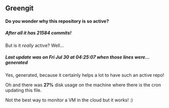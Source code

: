 ## Greengit

#### Do you wonder why this repository is so active?

##### After all it has 21584 commits!

But is it *really* active? Well...

##### Last update was on Fri Jul 30 at 04:25:07 when those lines were... generated

Yes, generated, because it certainly helps a lot to have such an active repo!

Oh and there was **27%** disk usage on the machine
where there is the cron updating this file.

Not the best way to monitor a VM in the cloud but it works! :)
